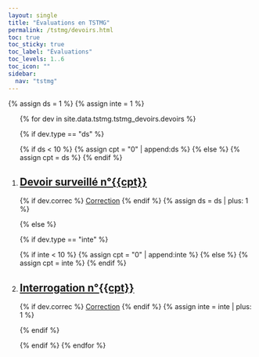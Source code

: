```yaml
---
layout: single
title: "Évaluations en TSTMG"
permalink: /tstmg/devoirs.html
toc: true
toc_sticky: true
toc_label: "Évaluations"
toc_levels: 1..6
toc_icon: ""
sidebar:
  nav: "tstmg"
---
```


{% assign ds = 1 %}
{% assign inte = 1 %}

<ol>
{% for dev in site.data.tstmg.tstmg_devoirs.devoirs %}

{% if dev.type == "ds" %}

{% if ds < 10 %}
{% assign cpt = "0" | append:ds %}
{% else %}
{% assign cpt = ds %}
{% endif %}
<li id="{{dev.type}}_{{cpt}}">
<h2 class="mycss" id="devoirs_{{cpt}}"><a href="../_pages/tstmg/devoirs/tstmg-ds{{cpt}}.pdf">Devoir surveillé n°{{cpt}}</a></h2>
</li>
{% if dev.correc %}
<a href="../_pages/tstmg/devoirs/tstmg-correcds{{cpt}}.pdf">Correction</a>
{% endif %}
{% assign ds = ds | plus: 1 %}

{% else %}

{% if dev.type == "inte" %}

{% if inte < 10 %}
{% assign cpt = "0" | append:inte %}
{% else %}
{% assign cpt = inte %}
{% endif %}
<li id="{{dev.type}}_{{cpt}}">
<h2 class="mycss" id="devoirs_{{cpt}}"><a href="../_pages/tstmg/devoirs/tstmg-inte{{cpt}}.pdf">Interrogation n°{{cpt}}</a></h2>
</li>
{% if dev.correc %}
<a href="../_pages/tstmg/devoirs/tstmg-correcinte{{cpt}}.pdf">Correction</a>
{% endif %}
{% assign inte = inte | plus: 1 %}

{% endif %}

{% endif %}
{% endfor %}
</ol>
